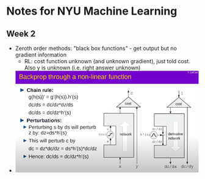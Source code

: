 # Notes for NYU Machine Learning

## Week 2

- Zeroth order methods: "black box functions" - get output but no gradient information
  - RL: cost function unknown (and unknown gradient), just told cost. Also y is unknown (i.e. right answer unknown)
- <img src=".\figures\LeCun_backprog.png" alt="LeCun_backprog" style="zoom: 80%;" />